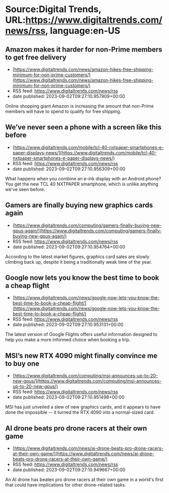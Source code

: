 # Source:Digital Trends, URL:https://www.digitaltrends.com/news/rss, language:en-US

## Amazon makes it harder for non-Prime members to get free delivery
 - [https://www.digitaltrends.com/news/amazon-hikes-free-shipping-minimum-for-non-prime-customers/](https://www.digitaltrends.com/news/amazon-hikes-free-shipping-minimum-for-non-prime-customers/)
 - RSS feed: https://www.digitaltrends.com/news/rss
 - date published: 2023-09-02T09:27:10.957909+00:00

Online shopping giant Amazon is increasing the amount that non-Prime members will have to spend to qualify for free shipping.

## We’ve never seen a phone with a screen like this before
 - [https://www.digitaltrends.com/mobile/tcl-40-nxtpaper-smartphones-e-paper-displays-news/](https://www.digitaltrends.com/mobile/tcl-40-nxtpaper-smartphones-e-paper-displays-news/)
 - RSS feed: https://www.digitaltrends.com/news/rss
 - date published: 2023-09-02T09:27:10.956309+00:00

What happens when you combine an e-ink display with an Android phone? You get the new TCL 40 NXTPAPER smartphone, which is unlike anything we've seen before.

## Gamers are finally buying new graphics cards again
 - [https://www.digitaltrends.com/computing/gamers-finally-buying-new-gpus-again/](https://www.digitaltrends.com/computing/gamers-finally-buying-new-gpus-again/)
 - RSS feed: https://www.digitaltrends.com/news/rss
 - date published: 2023-09-02T09:27:10.954764+00:00

According to the latest market figures, graphics card sales are slowly climbing back up, despite it being a traditionally weak time of the year.

## Google now lets you know the best time to book a cheap flight
 - [https://www.digitaltrends.com/news/google-now-lets-you-know-the-best-time-to-book-a-cheap-flight/](https://www.digitaltrends.com/news/google-now-lets-you-know-the-best-time-to-book-a-cheap-flight/)
 - RSS feed: https://www.digitaltrends.com/news/rss
 - date published: 2023-09-02T09:27:10.953131+00:00

The latest version of Google Flights offers useful information designed to help you make a more informed choice when booking a trip.

## MSI’s new RTX 4090 might finally convince me to buy one
 - [https://www.digitaltrends.com/computing/msi-announces-up-to-20-new-gpus/](https://www.digitaltrends.com/computing/msi-announces-up-to-20-new-gpus/)
 - RSS feed: https://www.digitaltrends.com/news/rss
 - date published: 2023-09-02T09:27:10.951498+00:00

MSI has just unveiled a slew of new graphics cards, and it appears to have done the impossible -- it turned the RTX 4090 into a normal-sized card.

## AI drone beats pro drone racers at their own game
 - [https://www.digitaltrends.com/news/ai-drone-beats-pro-drone-racers-at-their-own-game/](https://www.digitaltrends.com/news/ai-drone-beats-pro-drone-racers-at-their-own-game/)
 - RSS feed: https://www.digitaltrends.com/news/rss
 - date published: 2023-09-02T09:27:10.949667+00:00

An AI drone has beaten pro drone racers at their own game in a world's first that could have implications for other drone-related tasks.

